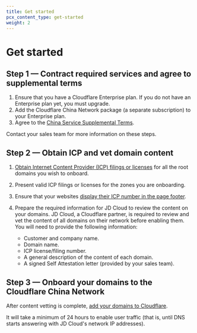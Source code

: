 ```yaml
---
title: Get started
pcx_content_type: get-started
weight: 2
---
```


# Get started

## Step 1 — Contract required services and agree to supplemental terms

1. Ensure that you have a Cloudflare Enterprise plan. If you do not have an Enterprise plan yet, you must upgrade.
2. Add the Cloudflare China Network package (a separate subscription) to your Enterprise plan.
3. Agree to the [China Service Supplemental Terms](https://www.cloudflare.com/supplemental-terms/#china-service).

Contact your sales team for more information on these steps.

## Step 2 — Obtain ICP and vet domain content

1. [Obtain Internet Content Provider (ICP) filings or licenses](/china-network/concepts/icp/#obtain-an-icp-number) for all the root domains you wish to onboard.

2. Present valid ICP filings or licenses for the zones you are onboarding.

3. Ensure that your websites [display their ICP number in the page footer](/china-network/concepts/icp/#display-your-icp-number).

4. Prepare the required information for JD Cloud to review the content on your domains. JD Cloud, a Cloudflare partner, is required to review and vet the content of all domains on their network before enabling them. You will need to provide the following information:

    * Customer and company name.
    * Domain name.
    * ICP license/filing number.
    * A general description of the content of each domain.
    * A signed Self Attestation letter (provided by your sales team).

## Step 3 — Onboard your domains to the Cloudflare China Network

After content vetting is complete, [add your domains to Cloudflare](/fundamentals/get-started/setup/add-site/).

It will take a minimum of 24 hours to enable user traffic (that is, until DNS starts answering with JD Cloud's network IP addresses).